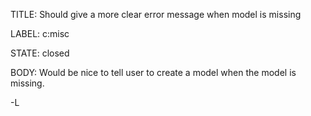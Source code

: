 TITLE:
Should give a more clear error message when model is missing

LABEL:
c:misc

STATE:
closed

BODY:
Would be nice to tell user to create a model when the model is missing.

-L

